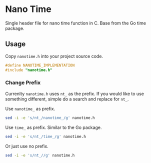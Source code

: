 # Nano Time

Single header file for nano time function in C.  Base from the Go time package.

## Usage

Copy `nanotime.h` into your project source code.

```c
#define NANOTIME_IMPLEMENTATION
#include "nanotime.h"
```

### Change Prefix

Currenlty `nanotime.h` uses `nt_` as the prefix.  If you would like to use
something different, simple do a search and replace for `nt_`.

Use `nanotime_` as prefix.
```sh
sed -i -e 's/nt_/nanotime_/g' nanotime.h
```

Use `time_` as prefix. Similar to the Go package.
```sh
sed -i -e 's/nt_/time_/g' nanotime.h
```

Or just use no prefix.
```sh
sed -i -e 's/nt_//g' nanotime.h
```

